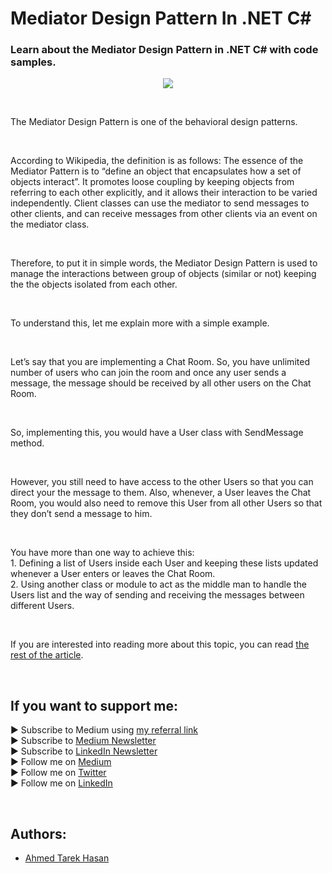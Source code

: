 <link rel="canonical" href="https://levelup.gitconnected.com/mediator-design-pattern-in-net-c-e1bfcc96789d?sk=506e4bb1c5b29197ac7d49f3dc9491ab" />

# Mediator Design Pattern In .NET C#
### Learn about the Mediator Design Pattern in .NET C# with code samples.

<p align="center">
  <img src="https://miro.medium.com/max/1400/1*5U8PPMscW0klqY1ChEqgNA.jpeg">
</p>

<br/>

<p>
The Mediator Design Pattern is one of the behavioral design patterns.
</p>

<br/>

<p>
According to Wikipedia, the definition is as follows: The essence of the Mediator Pattern is to “define an object that encapsulates how a set of objects interact”. It promotes loose coupling by keeping objects from referring to each other explicitly, and it allows their interaction to be varied independently. Client classes can use the mediator to send messages to other clients, and can receive messages from other clients via an event on the mediator class.
</p>

<br/>

<p>
Therefore, to put it in simple words, the Mediator Design Pattern is used to manage the interactions between group of objects (similar or not) keeping the the objects isolated from each other.
</p>

<br/>

<p>
To understand this, let me explain more with a simple example.
</p>

<br/>

<p>
Let’s say that you are implementing a Chat Room. So, you have unlimited number of users who can join the room and once any user sends a message, the message should be received by all other users on the Chat Room.
</p>

<br/>

<p>
So, implementing this, you would have a User class with SendMessage method.
</p>

<br/>

<p>
However, you still need to have access to the other Users so that you can direct your the message to them. Also, whenever, a User leaves the Chat Room, you would also need to remove this User from all other Users so that they don’t send a message to him.
</p>

<br/>

<p>
You have more than one way to achieve this:<br/>
1. Defining a list of Users inside each User and keeping these lists updated whenever a User enters or leaves the Chat Room.<br/>
2. Using another class or module to act as the middle man to handle the Users list and the way of sending and receiving the messages between different Users.
</p>

<br/>

If you are interested into reading more about this topic, you can read [the rest of the article][Article]. 

<br/>

## If you want to support me:
▶ Subscribe to Medium using [my referral link][Membership]<br/>
▶ Subscribe to [Medium Newsletter][Subscribe]<br/>
▶ Subscribe to [LinkedIn Newsletter][Newsletter]<br/>
▶ Follow me on [Medium][Blog]<br/>
▶ Follow me on [Twitter][Twitter]<br/>
▶ Follow me on [LinkedIn][LinkedIn]

<br/>

## Authors:
* [Ahmed Tarek Hasan]


[Ahmed Tarek Hasan]: https://medium.com/@eng_ahmed.tarek
[Blog]: https://medium.com/@eng_ahmed.tarek
[Membership]: https://medium.com/@eng_ahmed.tarek/membership
[Subscribe]: https://medium.com/subscribe/@eng_ahmed.tarek
[Twitter]: https://twitter.com/AhmedTarekHasa1
[LinkedIn]: https://www.linkedin.com/in/atarekhasan/
[Friend Links]: https://www.linkedin.com/feed/update/urn:li:activity:6866082670108143616/
[Newsletter]: https://www.linkedin.com/newsletters/development-simply-put-6866647119655247872/
[Article]: https://levelup.gitconnected.com/mediator-design-pattern-in-net-c-e1bfcc96789d?sk=506e4bb1c5b29197ac7d49f3dc9491ab
